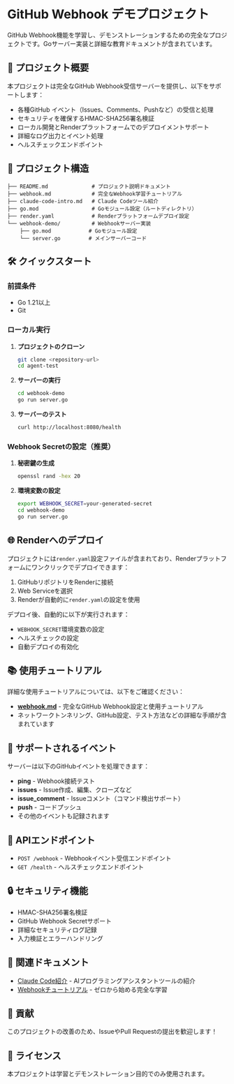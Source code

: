 # GitHub Webhook デモプロジェクト

GitHub Webhook機能を学習し、デモンストレーションするための完全なプロジェクトです。Goサーバー実装と詳細な教育ドキュメントが含まれています。

## 🚀 プロジェクト概要

本プロジェクトは完全なGitHub Webhook受信サーバーを提供し、以下をサポートします：

- 各種GitHub イベント（Issues、Comments、Pushなど）の受信と処理
- セキュリティを確保するHMAC-SHA256署名検証
- ローカル開発とRenderプラットフォームでのデプロイメントサポート
- 詳細なログ出力とイベント処理
- ヘルスチェックエンドポイント

## 📁 プロジェクト構造

```
├── README.md              # プロジェクト説明ドキュメント
├── webhook.md             # 完全なWebhook学習チュートリアル
├── claude-code-intro.md   # Claude Codeツール紹介
├── go.mod                 # Goモジュール設定（ルートディレクトリ）
├── render.yaml            # Renderプラットフォームデプロイ設定
└── webhook-demo/          # Webhookサーバー実装
    ├── go.mod            # Goモジュール設定
    └── server.go         # メインサーバーコード
```

## 🛠️ クイックスタート

### 前提条件

- Go 1.21以上
- Git

### ローカル実行

1. **プロジェクトのクローン**
   ```bash
   git clone <repository-url>
   cd agent-test
   ```

2. **サーバーの実行**
   ```bash
   cd webhook-demo
   go run server.go
   ```

3. **サーバーのテスト**
   ```bash
   curl http://localhost:8080/health
   ```

### Webhook Secretの設定（推奨）

1. **秘密鍵の生成**
   ```bash
   openssl rand -hex 20
   ```

2. **環境変数の設定**
   ```bash
   export WEBHOOK_SECRET=your-generated-secret
   cd webhook-demo
   go run server.go
   ```

## 🌐 Renderへのデプロイ

プロジェクトには`render.yaml`設定ファイルが含まれており、Renderプラットフォームにワンクリックでデプロイできます：

1. GitHubリポジトリをRenderに接続
2. Web Serviceを選択
3. Renderが自動的に`render.yaml`の設定を使用

デプロイ後、自動的に以下が実行されます：
- `WEBHOOK_SECRET`環境変数の設定
- ヘルスチェックの設定
- 自動デプロイの有効化

## 📚 使用チュートリアル

詳細な使用チュートリアルについては、以下をご確認ください：
- [**webhook.md**](webhook.md) - 完全なGitHub Webhook設定と使用チュートリアル
- ネットワークトンネリング、GitHub設定、テスト方法などの詳細な手順が含まれています

## 🎯 サポートされるイベント

サーバーは以下のGitHubイベントを処理できます：

- **ping** - Webhook接続テスト
- **issues** - Issue作成、編集、クローズなど
- **issue_comment** - Issueコメント（コマンド検出サポート）
- **push** - コードプッシュ
- その他のイベントも記録されます

## 🔧 APIエンドポイント

- `POST /webhook` - Webhookイベント受信エンドポイント
- `GET /health` - ヘルスチェックエンドポイント

## 🔒 セキュリティ機能

- HMAC-SHA256署名検証
- GitHub Webhook Secretサポート
- 詳細なセキュリティログ記録
- 入力検証とエラーハンドリング

## 📖 関連ドキュメント

- [Claude Code紹介](claude-code-intro.md) - AIプログラミングアシスタントツールの紹介
- [Webhookチュートリアル](webhook.md) - ゼロから始める完全な学習

## 🤝 貢献

このプロジェクトの改善のため、IssueやPull Requestの提出を歓迎します！

## 📄 ライセンス

本プロジェクトは学習とデモンストレーション目的でのみ使用されます。